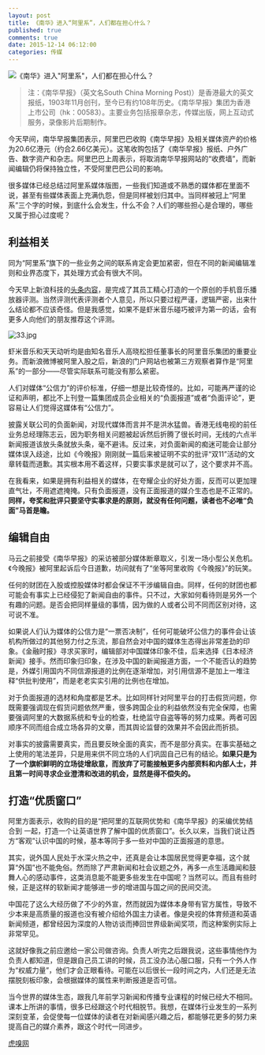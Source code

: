 ```yaml
---
layout: post
title: 《南华》进入“阿里系”，人们都在担心什么？
published: true
comments: true
date: 2015-12-14 06:12:00
categories: 传媒
---
```


![《南华》进入"阿里系"，人们都在担心什么？](http://ww1.sinaimg.cn/large/4b91f9d5gy1fu4g8odx5oj20zk0nphdt.jpg)

> 注：《南华早报》（英文名South China Morning Post)）是香港最大的英文报纸，1903年11月创刊，至今已有约108年历史。《南华早报》集团为香港上市公司（hk：00583）。主要业务包括报章杂志，传媒出版，网上互动式服务，录像影片后期制作。

今天早间，南华早报集团表示，阿里巴巴收购《南华早报》及相关媒体资产的价格为20.6亿港元（约合2.66亿美元）。这笔收购包括了《南华早报》报纸、户外广告、数字资产和杂志。阿里巴巴上周表示，将取消南华早报网站的“收费墙”，而新闻编辑仍将保持独立性，不受阿里巴巴公司的影响。

很多媒体已经总结过阿里系媒体版图，一些我们知道或不熟悉的媒体都在里面不说，甚至有些媒体表面上充满仇怨，但是同样被划归其中。当同样被冠上“阿里系”三个字的时候，到底什么会发生，什么不会？人们的哪些担心是合理的，哪些又属于担心过度呢？

## 利益相关

同为“阿里系”旗下的一些业务之间的联系肯定会更加紧密，但在不同的新闻编辑准则和业界态度下，其处理方式会有很大不同。

今天早上新浪科技的[头条内容](http://tech.sina.com.cn/z/music_app/)，是完成了其员工精心打造的一个原创的手机音乐播放器评测。当然评测代表评测者个人意见，所以只要过程严谨，逻辑严密，出来什么结论都不应该奇怪。但是我感觉，如果不是虾米音乐碰巧被评为第一的话，会有更多人向他们的朋友推荐这个评测。

![33.jpg](https://img.huxiucdn.com/article/content/201512/14/1440446039.jpg)

虾米音乐和天天动听均是由知名音乐人高晓松担任董事长的阿里音乐集团的重要业务。而新浪微博被阿里入股之后，新浪的门户网站也被第三方观察者算作是“阿里系”的一部分——尽管实际联系可能没有那么紧密。

人们对媒体“公信力”的评价标准，仔细一想是比较奇怪的。比如，可能再严谨的论证和声明，都比不上刊登一篇集团成员企业相关的“负面报道”或者“负面评论”，更容易让人们觉得这媒体有“公信力”。

披露关联公司的负面新闻，对现代媒体而言并不是洪水猛兽。香港无线电视的前任业务总经理陈志云，因为职务相关问题被起诉然后折腾了很长时间，无线的六点半新闻报道该放头条就放头条，毫不避讳。反过来，对负面新闻的痴迷可能会让部分媒体误入歧途，比如《今晚报》刚刚就一篇后来被证明不实的批评“双11”活动的文章转载而道歉。其实根本用不着这样，只要实事求是就可以了，这个要求并不高。

在我看来，如果是拥有利益相关的媒体，在夸耀企业的好处方面，反而可以更加理直气壮，不用遮遮掩掩。只有负面报道，没有正面报道的媒介生态也是不正常的。**同样，夸奖和批评只要坚守实事求是的原则，就没有任何问题，读者也不必唯“负面”马首是瞻。**

## 编辑自由 ##

马云之前接受《南华早报》的采访被部分媒体断章取义，引发一场小型公关危机。《今晚报》被阿里起诉后今日道歉，坊间就有了“坐等阿里收购《今晚报》”的玩笑。

任何的财团在入股或控股媒体时都会保证不干涉编辑自由。同样，任何的财团也都可能会有事实上已经侵犯了新闻自由的事件。只不过，大家如何看待则是另外一个有趣的问题。是否会把同样量级的事情，因为做的人或者公司不同而区别对待，这可说不准。

如果说人们认为媒体的公信力是“一票否决制”，任何可能破坏公信力的事件会让该机构所做过的其他努力付之东流，那自然会对中国的媒体生态得出非常差劲的印象。《金融时报》寻求买家时，编辑部对中国媒体印象不佳，后来选择《日本经济新闻》接手。然而印象归印象，在涉及中国的新闻报道方面，一个不能否认的趋势是，外媒引用国内不同信源报道的比例在逐渐增加，对引用信源不是加上一堆注释“供批判使用”，而是老老实实引用的比例也在增加。

对于负面报道的选材和角度都是艺术。比如同样针对阿里平台的打击假货问题，你既需要强调现在假货问题依然严重，很多跨国企业的利益依然没有完全保障，也需要强调阿里的大数据系统和专业的检查，杜绝监守自盗等等的努力成果。两者可因顺序不同而组合成立场各异的文章，而其舆论监督的效果并不会因此而折损。

对事实的披露需要真实，而且要反映全面的真实，而不是部分真实。在事实基础之上使用的笔法差异，只是用来供不同立场的人们巩固自己已有的结论。**如果只是为了一个旗帜鲜明的立场徒增敌意，而放弃了可能接触更多内部资料和内部人士，并且第一时间寻求企业澄清和改进的机会，显然是得不偿失的。**

## 打造“优质窗口” ##

阿里方面表示，收购的目的是“把阿里的互联网优势和《南华早报》的采编优势结合到 一起，打造一个让英语世界了解中国的优质窗口”。长久以来，当我们说让西方“客观”认识中国的时候，基本等同于多一些对中国的正面报道的意思。

其实，说外国人民处于水深火热之中，还真是会让本国居民觉得更幸福，这个就算“外国”也不能免俗。然而除了严肃新闻和社会议题之外，再多一点生活趣闻和鼓舞人心的感动事件，这类消息能不能更多些发生在中国呢？当然可以。而且有些时候，正是这样的软新闻才能够进一步的增进国与国之间的民间交流。

中国花了这么大经历做了不少的外宣，然而就因为媒体本身带有官方属性，导致不少本来是高质量的报道也没有被介绍给外国主力读者。像是央视的体育频道和英语新闻频道，都曾经因为深度的人物访谈而捧回世界级新闻奖项，而这种案例实际上非常罕见。

这就好像我之前应邀给一家公司做咨询。负责人听完之后跟我说，这些事情他作为负责人都知道，但是跟自己员工讲的时候，员工没办法心服口服，只有一个外人作为“权威力量”，他们才会正眼看待。可能在以后很长一段时间之内，人们还是无法摆脱刻板印象，会根据媒体的属性来判断报道是否可信。

当今世界的媒体生态，跟我几年前学习新闻和传播专业课程的时候已经大不相同。课本上所讲的事情，很多已经跟这个时代相脱节。我想，在媒体行业发生的一系列深刻变革，会促使每一位媒体的读者在对新闻感兴趣之后，都能够花更多的努力来提高自己的媒介素养，跟这个时代一同进步。

[虎嗅网](https://www.huxiu.com/article/134147.html)